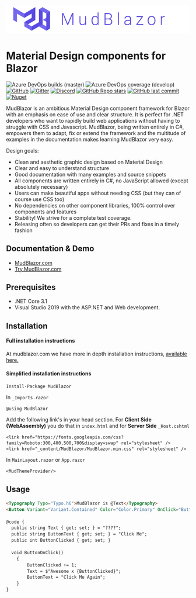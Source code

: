 # ![MudBlazor](content/MudBlazor-GitHub.png)
# Material Design components for Blazor
![Azure DevOps builds (master)](https://img.shields.io/azure-devops/build/gardnet-nu/4cba3d30-858f-4653-a80d-736a8adc5daf/1/master?label=azure%20pipelines&style=flat-square)
![Azure DevOps coverage (develop)](https://img.shields.io/azure-devops/coverage/gardnet-nu/MudBlazor/1/develop)
[![GitHub](https://img.shields.io/github/license/garderoben/mudblazor?color=%23594ae2&style=flat-square)](https://github.com/Garderoben/MudBlazor/blob/master/LICENSE)
[![Gitter](https://img.shields.io/gitter/room/MudBlazor/community?style=flat-square)](https://gitter.im/MudBlazor/community)
[![Discord](https://img.shields.io/discord/786656789310865418?color=%237289da&label=Discord&logo=discord&logoColor=%237289da&style=flat-square)](https://discord.gg/mudblazor)
[![GitHub Repo stars](https://img.shields.io/github/stars/garderoben/mudblazor?style=flat-square)](https://github.com/Garderoben/MudBlazor/stargazers)
[![GitHub last commit](https://img.shields.io/github/last-commit/garderoben/mudblazor?style=flat-square)](https://github.com/Garderoben/MudBlazor)
[![Nuget](https://img.shields.io/nuget/v/MudBlazor?style=flat-square)](https://www.nuget.org/packages/MudBlazor/)

MudBlazor is an ambitious Material Design component framework for Blazor with an emphasis on ease of use and clear structure. It is perfect for .NET developers who want to rapidly build web applications without having to struggle with CSS and Javascript. MudBlazor, being written entirely in C#, empowers them to adapt, fix or extend the framework and the multitude of examples in the documentation makes learning MudBlazor very easy. 
	
Design goals:
 - Clean and aesthetic graphic design based on Material Design
 - Clear and easy to understand structure
 - Good documentation with many examples and source snippets
 - All components are written entirely in C#, no JavaScript allowed (except absolutely necessary)
 - Users can make beautiful apps without needing CSS (but they can of course use CSS too)
 - No dependencies on other component libraries, 100% control over components and features
 - Stability! We strive for a complete test coverage. 
 - Releasing often so developers can get their PRs and fixes in a timely fashion

## Documentation & Demo
- [MudBlazor.com](https://mudblazor.com)
- [Try.MudBlazor.com](https://try.mudblazor.com/)


## Prerequisites

- .NET Core 3.1
- Visual Studio 2019 with the ASP.NET and Web development.


## Installation 
#### Full installation instructions
At mudblazor.com we have more in depth installation instructions, [available here.](https://mudblazor.com/getting-started/installation)

#### Simplified installation instructions
```
Install-Package MudBlazor
```
In `_Imports.razor`
```
@using MudBlazor
```

Add the following link's in your head section. For **Client Side (WebAssembly)** you do that in `index.html` and for **Server Side** `_Host.cshtml`
```
<link href="https://fonts.googleapis.com/css?family=Roboto:300,400,500,700&display=swap" rel="stylesheet" />
<link href="_content/MudBlazor/MudBlazor.min.css" rel="stylesheet" />
```

In `MainLayout.razor` or `App.razor`
```
<MudThemeProvider/>
```

## Usage
```html
<Typography Typo="Typo.h6">MudBlazor is @Text</Typography>
<Button Variant="Variant.Contained" Color="Color.Primary" OnClick="ButtonOnClick">@ButtonText</Button>

@code {
  public string Text { get; set; } = "????";
  public string ButtonText { get; set; } = "Click Me";
  public int ButtonClicked { get; set; }
  
  void ButtonOnClick()
    {
        ButtonClicked += 1;
        Text = $"Awesome x {ButtonClicked}";
        ButtonText = "Click Me Again";
    }
}
```
